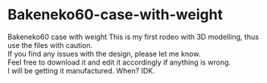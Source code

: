 # Bakeneko60-case-with-weight
Bakeneko60 case with weight
This is my first rodeo with 3D modelling, thus use the files with caution.  
If you find any issues with the design, please let me know.  
Feel free to download it and edit it accordingly if anything is wrong.  
I will be getting it manufactured. When? IDK.

